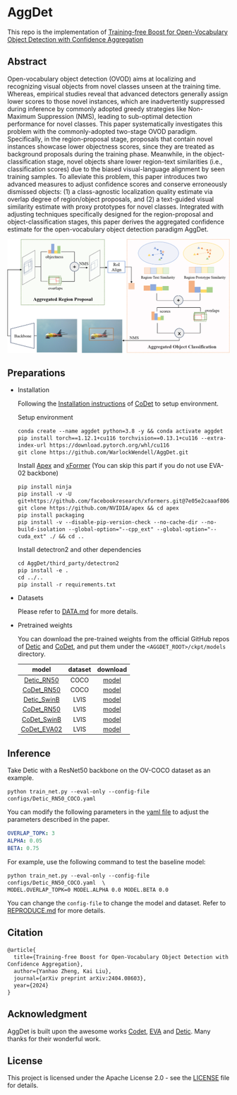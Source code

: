 # AggDet
This repo is the implementation of [Training-free Boost for Open-Vocabulary Object Detection with Confidence Aggregation](https://arxiv.org/abs/2404.08603)

## Abstract
Open-vocabulary object detection (OVOD) aims at localizing and recognizing visual objects from novel classes unseen at the training time.
Whereas, empirical studies reveal that advanced detectors generally assign lower scores to those novel instances, which are inadvertently suppressed during inference by commonly adopted greedy strategies like Non-Maximum Suppression (NMS), leading to sub-optimal detection performance for novel classes. 
This paper systematically investigates this problem with the commonly-adopted two-stage OVOD paradigm.
Specifically, in the region-proposal stage, proposals that contain novel instances showcase lower objectness scores, since they are treated as background proposals during the training phase.
Meanwhile, in the object-classification stage, novel objects share lower region-text similarities (i.e., classification scores) due to the biased visual-language alignment by seen training samples.
To alleviate this problem, this paper introduces two advanced measures to adjust confidence scores and conserve erroneously dismissed objects: (1) a class-agnostic localization quality estimate via overlap degree of region/object proposals, and (2) a text-guided visual similarity estimate with proxy prototypes for novel classes.
Integrated with adjusting techniques specifically designed for the region-proposal and object-classification stages, this paper derives the aggregated confidence estimate for the open-vocabulary object detection paradigm AggDet.

![framewroks](./assets/framework.png)

## Preparations
- Installation

    Following the [Installation instructions](https://github.com/CVMI-Lab/CoDet/blob/main/README.md#installation) of [CoDet](https://github.com/CVMI-Lab/CoDet) to setup environment.

    Setup environment
    ```shell
    conda create --name aggdet python=3.8 -y && conda activate aggdet
    pip install torch==1.12.1+cu116 torchvision==0.13.1+cu116 --extra-index-url https://download.pytorch.org/whl/cu116
    git clone https://github.com/WarlockWendell/AggDet.git
    ```
    Install [Apex](https://github.com/NVIDIA/apex#linux) and [xFormer](https://github.com/facebookresearch/xformers#installing-xformers) (You can skip this part if you do not use EVA-02 backbone)
    ```shell script
    pip install ninja
    pip install -v -U git+https://github.com/facebookresearch/xformers.git@7e05e2caaaf8060c1c6baadc2b04db02d5458a94
    git clone https://github.com/NVIDIA/apex && cd apex
    pip install packaging
    pip install -v --disable-pip-version-check --no-cache-dir --no-build-isolation --global-option="--cpp_ext" --global-option="--cuda_ext" ./ && cd ..
    ```
    Install detectron2 and other dependencies
    ```shell
    cd AggDet/third_party/detectron2
    pip install -e .
    cd ../..
    pip install -r requirements.txt
    ```

- Datasets
  
  Please refer to [DATA.md](./docs/DATA.md) for more details.

- Pretrained weights

  You can download the pre-trained weights from the official GitHub repos of [Detic](https://github.com/facebookresearch/Detic/blob/main/docs/MODEL_ZOO.md) and [CoDet](https://github.com/CVMI-Lab/CoDet?tab=readme-ov-file#model-zoo), and put them under the `<AGGDET_ROOT>/ckpt/models` directory.
  
  |model|dataset|download|
  |:---:|:---:|:---:|
  |[Detic_RN50](./configs/Detic_RN50_COCO.yaml) | COCO |[model](https://dl.fbaipublicfiles.com/detic/Detic_OVCOCO_CLIP_R50_1x_max-size_caption.pth) |
  |[CoDet_RN50](./configs/CoDet_RN50_COCO.yaml) | COCO |[model](https://drive.google.com/file/d/1uYX7Jm61TghEtop94fMymBS6AUR66T8k/view?usp=sharing) |
  |[Detic_SwinB](./configs/Detic_SwinB_LVIS.yaml) | LVIS | [model](https://dl.fbaipublicfiles.com/detic/Detic_LbaseI_CLIP_SwinB_896b32_4x_ft4x_max-size.pth) |
  |[CoDet_RN50](./configs/CoDet_RN50_LVIS.yaml) | LVIS | [model](https://drive.google.com/file/d/1-chsmrh5fahOOSa4G2o5Mi6W2mGuMtG-/view?usp=sharing)|
  |[CoDet_SwinB](./configs/CoDet_SwinB_LVIS.yaml) | LVIS|[model](https://drive.google.com/file/d/1ut1K8IsdD2A4uK0xVtPRDg1r4FubH8Pq/view?usp=sharing) |
  |[CoDet_EVA02](./configs/CoDet_EVA02_LVIS.yaml)|LVIS| [model](https://drive.google.com/file/d/1oILkFkIlbEgCCLqCLyJJ5ZDHG1bd0aWN/view?usp=sharing)|

## Inference
Take Detic with a ResNet50 backbone on the OV-COCO dataset as an example.
```shell
python train_net.py --eval-only --config-file configs/Detic_RN50_COCO.yaml
```

You can modify the following parameters in the [yaml file](./configs/Detic_RN50_COCO.yaml#L456) to adjust the parameters described in the paper.
```yaml
OVERLAP_TOPK: 3
ALPHA: 0.05
BETA: 0.75
```
For example, use the following command to test the baseline model:
```shell
python train_net.py --eval-only --config-file configs/Detic_RN50_COCO.yaml  \
MODEL.OVERLAP_TOPK=0 MODEL.ALPHA 0.0 MODEL.BETA 0.0
```

You can change the `config-file` to change the model and dataset. Refer to [REPRODUCE.md](./docs/REPRODUCE.md) for more details.

## Citation
```
@article{
  title={Training-free Boost for Open-Vocabulary Object Detection with Confidence Aggregation},
  author={Yanhao Zheng, Kai Liu},
  journal={arXiv preprint arXiv:2404.08603},
  year={2024}
}
```

## Acknowledgment
AggDet is built upon the awesome works [Codet](https://github.com/CVMI-Lab/CoDet), [EVA](https://github.com/baaivision/EVA/tree/master) and [Detic](https://github.com/facebookresearch/Detic). Many thanks for their wonderful work. 

## License
This project is licensed under the Apache License 2.0 - see the [LICENSE](./docs/LICENSE) file for details.
